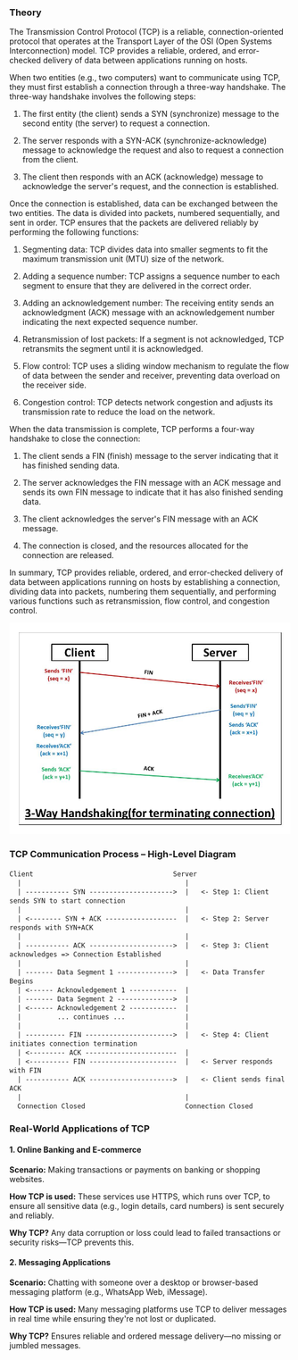 ### Theory

The Transmission Control Protocol (TCP) is a reliable, connection-oriented protocol that operates at the Transport Layer of the OSI (Open Systems Interconnection) model. TCP provides a reliable, ordered, and error-checked delivery of data between applications running on hosts.

When two entities (e.g., two computers) want to communicate using TCP, they must first establish a connection through a three-way handshake. The three-way handshake involves the following steps:

1. The first entity (the client) sends a SYN (synchronize) message to the second entity (the server) to request a connection.

2. The server responds with a SYN-ACK (synchronize-acknowledge) message to acknowledge the request and also to request a connection from the client.

3. The client then responds with an ACK (acknowledge) message to acknowledge the server's request, and the connection is established.

Once the connection is established, data can be exchanged between the two entities. The data is divided into packets, numbered sequentially, and sent in order. TCP ensures that the packets are delivered reliably by performing the following functions:

1. Segmenting data: TCP divides data into smaller segments to fit the maximum transmission unit (MTU) size of the network.

2. Adding a sequence number: TCP assigns a sequence number to each segment to ensure that they are delivered in the correct order.

3. Adding an acknowledgement number: The receiving entity sends an acknowledgment (ACK) message with an acknowledgement number indicating the next expected sequence number.

4. Retransmission of lost packets: If a segment is not acknowledged, TCP retransmits the segment until it is acknowledged.

5. Flow control: TCP uses a sliding window mechanism to regulate the flow of data between the sender and receiver, preventing data overload on the receiver side.

6. Congestion control: TCP detects network congestion and adjusts its transmission rate to reduce the load on the network.

When the data transmission is complete, TCP performs a four-way handshake to close the connection:

1. The client sends a FIN (finish) message to the server indicating that it has finished sending data.

2. The server acknowledges the FIN message with an ACK message and sends its own FIN message to indicate that it has also finished sending data.

3. The client acknowledges the server's FIN message with an ACK message.

4. The connection is closed, and the resources allocated for the connection are released.

In summary, TCP provides reliable, ordered, and error-checked delivery of data between applications running on hosts by establishing a connection, dividing data into packets, numbering them sequentially, and performing various functions such as retransmission, flow control, and congestion control.

![fig1](images/fig1.jpg)

### TCP Communication Process – High-Level Diagram

```
Client                                   Server
  |                                         |
  | ----------- SYN --------------------->  |   <- Step 1: Client sends SYN to start connection
  |                                         |
  | <-------- SYN + ACK ------------------  |   <- Step 2: Server responds with SYN+ACK
  |                                         |
  | ----------- ACK --------------------->  |   <- Step 3: Client acknowledges => Connection Established
  |                                         |
  | ------- Data Segment 1 -------------->  |   <- Data Transfer Begins
  | <------ Acknowledgement 1 ------------  |
  | ------- Data Segment 2 -------------->  |
  | <------ Acknowledgement 2 ------------  |
  |         ... continues ...               |
  |                                         |
  | ---------- FIN ---------------------->  |   <- Step 4: Client initiates connection termination
  | <--------- ACK -----------------------  |
  | <---------- FIN ----------------------  |   <- Server responds with FIN
  | ----------- ACK --------------------->  |   <- Client sends final ACK
  |                                         |
  Connection Closed                         Connection Closed
```

### Real-World Applications of TCP

#### 1. Online Banking and E-commerce

**Scenario:** Making transactions or payments on banking or shopping websites.

**How TCP is used:**
These services use HTTPS, which runs over TCP, to ensure all sensitive data (e.g., login details, card numbers) is sent securely and reliably.

**Why TCP?**
Any data corruption or loss could lead to failed transactions or security risks—TCP prevents this.

#### 2. Messaging Applications

**Scenario:** Chatting with someone over a desktop or browser-based messaging platform (e.g., WhatsApp Web, iMessage).

**How TCP is used:**
Many messaging platforms use TCP to deliver messages in real time while ensuring they're not lost or duplicated.

**Why TCP?**
Ensures reliable and ordered message delivery—no missing or jumbled messages.
